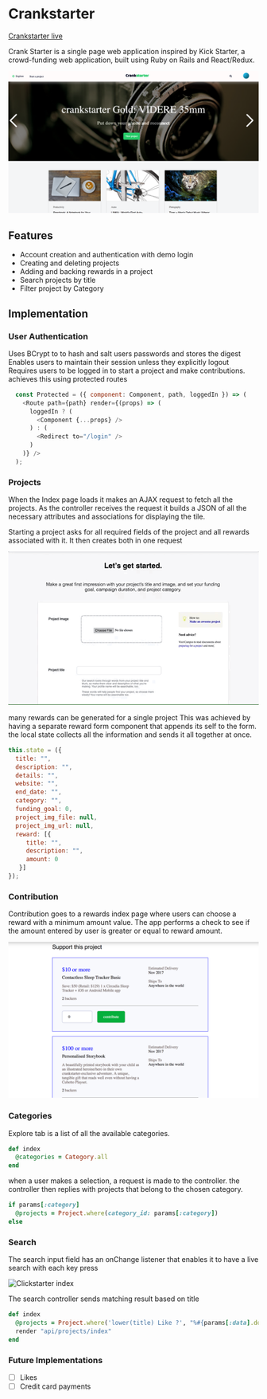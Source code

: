 # Crankstarter

[Crankstarter live][heroku]


Crank Starter is a single page web application inspired by Kick Starter, a crowd-funding web application, built using Ruby on Rails and React/Redux.

![Clickstarter index][index]

## Features
- Account creation and authentication with demo login
- Creating and deleting projects
- Adding and backing rewards in a project
- Search projects by title
- Filter project by Category

## Implementation

### User Authentication
Uses BCrypt to to hash and salt users passwords and stores the digest
Enables users to maintain their session unless they explicitly logout
Requires users to be logged in to start a project and make contributions. achieves this using protected routes

```javascript
  const Protected = ({ component: Component, path, loggedIn }) => (
    <Route path={path} render={(props) => (
      loggedIn ? (
        <Component {...props} />
      ) : (
        <Redirect to="/login" />
      )
    )} />
  );

```


### Projects
When the Index page loads it makes an AJAX request to fetch all the projects. As the controller receives the request it builds a JSON of all the necessary attributes and associations for displaying the tile.

Starting a project asks for all required fields of the project and all rewards associated with it. It then creates both in one request

![Start a Project][start-project]

many rewards can be generated for a single project
This was achieved by having a separate reward form component that appends its self to the form.
the local state collects all the information and sends it all together at once.

```javascript
this.state = ({
  title: "",
  description: "",
  details: "",
  website: "",
  end_date: "",
  category: "",
  funding_goal: 0,
  project_img_file: null,
  project_img_url: null,
  reward: [{
     title: "",
     description: "",
     amount: 0
   }]
});
```

### Contribution
Contribution goes to a rewards index page where users can choose a reward with a minimum amount value. The app performs a check to see if the amount entered by user is greater or equal to reward amount.

![Contribution][contribution]
### Categories
Explore tab is a list of all the available categories.

```Ruby
def index
  @categories = Category.all
end
```
when a user makes a selection, a request is made to the controller. the controller then replies with projects that belong to the chosen category.

```Ruby
if params[:category]
  @projects = Project.where(category_id: params[:category])
else
```

### Search
The search input field has an onChange listener that enables it to have a live search with each key press

![Clickstarter index][giphy]

The search controller sends matching result based on title
```Ruby
def index
  @projects = Project.where('lower(title) Like ?', "%#{params[:data].downcase}%")
  render "api/projects/index"
end
```
### Future Implementations
- [ ] Likes
- [ ] Credit card payments

[heroku]: https://crankstarter.herokuapp.com
[index]: ./app/assets/images/landing_page.png
[giphy]: ./app/assets/images/search_gif.gif
[start-project]: ./app/assets/images/start-project.gif
[contribution]: ./app/assets/images/contribution.png
